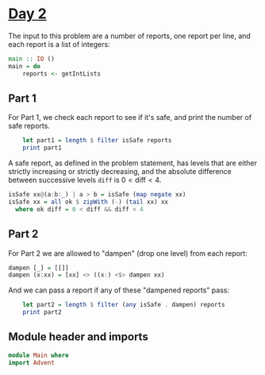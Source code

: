 # [Day 2](https://adventofcode.com/2024/day/2)

The input to this problem are a number of reports, one report per line, and
each report is a list of integers:

```haskell top:2
main :: IO ()
main = do
    reports <- getIntLists
```

## Part 1

For Part 1, we check each report to see if it's safe, and print
the number of safe reports.

```haskell top:2
    let part1 = length $ filter isSafe reports
    print part1
```

A safe report, as defined in the problem statement, has levels that are either
strictly increasing or strictly decreasing, and the absolute difference between
successive levels `diff` is $0\lt\mathrm{diff}\lt 4$.

```haskell
isSafe xx@(a:b:_) | a > b = isSafe (map negate xx)
isSafe xx = all ok $ zipWith (-) (tail xx) xx
  where ok diff = 0 < diff && diff < 4
```

## Part 2

For Part 2 we are allowed to "dampen" (drop one level) from each report:

```haskell
dampen [_] = [[]]
dampen (x:xx) = [xx] <> ((x:) <$> dampen xx)
```

And we can pass a report if any of these "dampened reports" pass:

```haskell top:2
    let part2 = length $ filter (any isSafe . dampen) reports
    print part2
```

## Module header and imports

```haskell top
module Main where
import Advent
```
